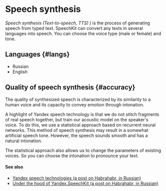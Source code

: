 # Speech synthesis

_Speech synthesis (Text-to-speech, TTS) )_ is the process of generating speech from typed text. SpeechKit can convert any texts in several languages into speech. You can choose the voice type (male or female) and tone.

## Languages {#langs}

- Russian
- English

## Quality of speech synthesis {#accuracy}

The quality of synthesized speech is characterized by its similarity to a human voice and its capacity to convey emotion through intonation.

A highlight of Yandex speech technology is that we do not stitch fragments of real speech together, but train our acoustic model on the speaker's voice. To do this, we use a statistical approach based on recurrent neural networks. This method of speech synthesis may result in a somewhat artificial speech tone. However, the speech sounds smooth and has a natural intonation.

The statistical approach also allows us to change the parameters of existing voices. So you can choose the intonation to pronounce your text.

#### See also

- [Yandex speech technologies (a post on Habrahabr, in Russian)](https://habrahabr.ru/company/yandex/blog/243813/)
- [Under the hood of Yandex.SpeechKit (a post on Habrahabr, in Russian)](https://habrahabr.ru/company/yandex/blog/198556/)

